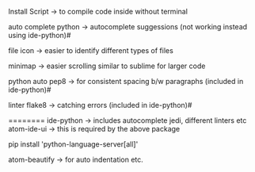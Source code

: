 Install
Script -> to compile code inside without terminal

auto complete python -> autocomplete suggessions (not working instead using ide-python)#

file icon -> easier to identify different types of files

minimap -> easier scrolling similar to sublime for larger code

python auto pep8 -> for consistent spacing b/w paragraphs (included in ide-python)#

linter flake8 -> catching errors (included in ide-python)#

========
ide-python -> includes autocomplete jedi, different linters etc
atom-ide-ui -> this is required by the above package

pip install 'python-language-server[all]'

atom-beautify -> for auto indentation etc.
